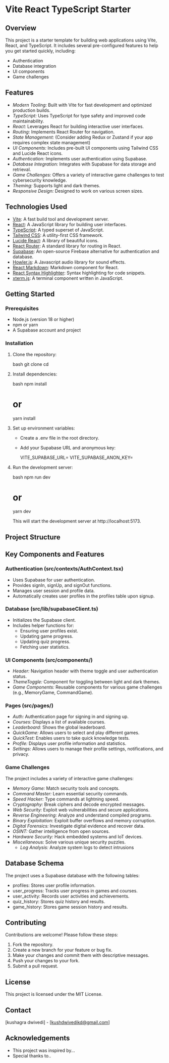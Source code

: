 # Vite React TypeScript Starter

## Overview

This project is a starter template for building web applications using Vite, React, and TypeScript. It includes several pre-configured features to help you get started quickly, including:

-   Authentication
-   Database integration
-   UI components
-   Game challenges

## Features

-   *Modern Tooling:* Built with Vite for fast development and optimized production builds.
-   *TypeScript:* Uses TypeScript for type safety and improved code maintainability.
-   *React:* Leverages React for building interactive user interfaces.
-   *Routing:* Implements React Router for navigation.
-   *State Management:* (Consider adding Redux or Zustand if your app requires complex state management)
-   *UI Components:* Includes pre-built UI components using Tailwind CSS and Lucide React icons.
-   *Authentication:* Implements user authentication using Supabase.
-   *Database Integration:* Integrates with Supabase for data storage and retrieval.
-   *Game Challenges:* Offers a variety of interactive game challenges to test cybersecurity knowledge.
-   *Theming:* Supports light and dark themes.
-   *Responsive Design:* Designed to work on various screen sizes.

## Technologies Used

-   [Vite](https://vitejs.dev/): A fast build tool and development server.
-   [React](https://reactjs.org/): A JavaScript library for building user interfaces.
-   [TypeScript](https://www.typescriptlang.org/): A typed superset of JavaScript.
-   [Tailwind CSS](https://tailwindcss.com/): A utility-first CSS framework.
-   [Lucide React](https://lucide.dev/): A library of beautiful icons.
-   [React Router](https://reactrouter.com/): A standard library for routing in React.
-   [Supabase](https://supabase.com/): An open-source Firebase alternative for authentication and database.
-   [Howler.js](https://howlerjs.com/): A Javascript audio library for sound effects.
-   [React Markdown](https://github.com/remarkjs/react-markdown): Markdown component for React.
-   [React Syntax Highlighter](https://github.com/react-syntax-highlighter/react-syntax-highlighter): Syntax highlighting for code snippets.
-   [xterm.js](https://xtermjs.org/): A terminal component written in JavaScript.

## Getting Started

### Prerequisites

-   Node.js (version 18 or higher)
-   npm or yarn
-   A Supabase account and project

### Installation

1.  Clone the repository:

    bash
    git clone <repository-url>
    cd <project-directory>
    

2.  Install dependencies:

    bash
    npm install
    # or
    yarn install
    

3.  Set up environment variables:

    -   Create a .env file in the root directory.
    -   Add your Supabase URL and anonymous key:

        
        VITE_SUPABASE_URL=<your-supabase-url>
        VITE_SUPABASE_ANON_KEY=<your-supabase-anon-key>
        

4.  Run the development server:

    bash
    npm run dev
    # or
    yarn dev
    

    This will start the development server at http://localhost:5173.

## Project Structure

## Key Components and Features

### Authentication (src/contexts/AuthContext.tsx)

-   Uses Supabase for user authentication.
-   Provides signIn, signUp, and signOut functions.
-   Manages user session and profile data.
-   Automatically creates user profiles in the profiles table upon signup.

### Database (src/lib/supabaseClient.ts)

-   Initializes the Supabase client.
-   Includes helper functions for:
    -   Ensuring user profiles exist.
    -   Updating game progress.
    -   Updating quiz progress.
    -   Fetching user statistics.

### UI Components (src/components/)

-   *Header:* Navigation header with theme toggle and user authentication status.
-   *ThemeToggle:* Component for toggling between light and dark themes.
-   *Game Components:* Reusable components for various game challenges (e.g., MemoryGame, CommandGame).

### Pages (src/pages/)

-   *Auth:* Authentication page for signing in and signing up.
-   *Courses:* Displays a list of available courses.
-   *Leaderboard:* Shows the global leaderboard.
-   *QuickGame:* Allows users to select and play different games.
-   *QuickTest:* Enables users to take quick knowledge tests.
-   *Profile:* Displays user profile information and statistics.
-   *Settings:* Allows users to manage their profile settings, notifications, and privacy.

### Game Challenges

The project includes a variety of interactive game challenges:

-   *Memory Game:* Match security tools and concepts.
-   *Command Master:* Learn essential security commands.
-   *Speed Hacker:* Type commands at lightning speed.
-   *Cryptography:* Break ciphers and decode encrypted messages.
-   *Web Security:* Exploit web vulnerabilities and secure applications.
-   *Reverse Engineering:* Analyze and understand compiled programs.
-   *Binary Exploitation:* Exploit buffer overflows and memory corruption.
-   *Digital Forensics:* Investigate digital evidence and recover data.
-   *OSINT:* Gather intelligence from open sources.
-   *Hardware Security:* Hack embedded systems and IoT devices.
-   *Miscellaneous:* Solve various unique security puzzles.
    -   *Log Analysis:* Analyze system logs to detect intrusions

## Database Schema

The project uses a Supabase database with the following tables:

-   profiles: Stores user profile information.
-   user_progress: Tracks user progress in games and courses.
-   user_activity: Records user activities and achievements.
-   quiz_history: Stores quiz history and results.
-   game_history: Stores game session history and results.

## Contributing

Contributions are welcome! Please follow these steps:

1.  Fork the repository.
2.  Create a new branch for your feature or bug fix.
3.  Make your changes and commit them with descriptive messages.
4.  Push your changes to your fork.
5.  Submit a pull request.

## License

This project is licensed under the MIT License.

## Contact

[kushagra dwivedi] - [kushdwivedikd@gmail.com]

## Acknowledgements

-   This project was inspired by...
-   Special thanks to..
